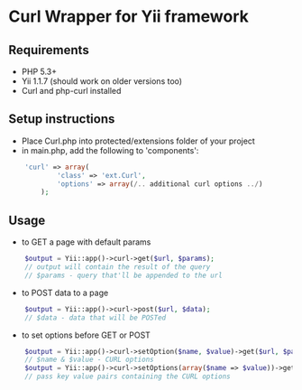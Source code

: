 # Curl Wrapper for Yii framework

## Requirements
* PHP 5.3+
* Yii 1.1.7 (should work on older versions too)
* Curl and php-curl installed

## Setup instructions

* Place Curl.php into protected/extensions folder of your project
* in main.php, add the following to 'components':


```php
	'curl' => array(
			'class' => 'ext.Curl',
			'options' => array(/.. additional curl options ../)
		);
```


## Usage
* to GET a page with default params

```php
	$output = Yii::app()->curl->get($url, $params);
	// output will contain the result of the query
	// $params - query that'll be appended to the url
```


* to POST data to a page

```php
	$output = Yii::app()->curl->post($url, $data);
	// $data - data that will be POSTed

```
* to set options before GET or POST

```php
	$output = Yii::app()->curl->setOption($name, $value)->get($url, $params);
	// $name & $value - CURL options
	$output = Yii::app()->curl->setOptions(array($name => $value))->get($get, $params);
	// pass key value pairs containing the CURL options
```

